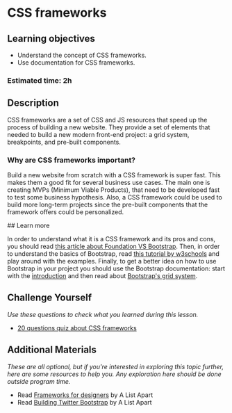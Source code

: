 # CSS frameworks

## Learning objectives

- Understand the concept of CSS frameworks.
- Use documentation for CSS frameworks.

### Estimated time: 2h

## Description

CSS frameworks are a set of CSS and JS resources that speed up the process of building a new website. They provide a set of elements that needed to build a new modern front-end project: a grid system, breakpoints, and pre-built components.

### Why are CSS frameworks important?

Build a new website from scratch with a CSS framework is super fast. This makes them a good fit for several business use cases. The main one is creating MVPs (Minimum Viable Products), that need to be developed fast to test some business hypothesis. Also, a CSS framework could be used to build more long-term projects since the pre-built components that the framework offers could be personalized. 

## Learn more

In order to understand what it is a CSS framework and its pros and cons, you should read [this article about Foundation VS Bootstrap](https://medium.com/@davegenge/bootstrap-vs-foundation-which-front-end-framework-to-use-e85319258b88).
Then, in order to understand the basics of Bootstrap, read [this tutorial by w3schools](https://www.w3schools.com/bootstrap4/) and play around with the examples.
Finally, to get a better idea on how to use Bootstrap in your project you should use the Bootstrap documentation: start with the [introduction](https://getbootstrap.com/docs/5.0/getting-started/introduction/) and then read about [Bootstrap's grid system](https://getbootstrap.com/docs/5.0/layout/grid/).


## Challenge Yourself
*Use these questions to check what you learned during this lesson.*

- [20 questions quiz about CSS frameworks](https://docs.google.com/forms/d/e/1FAIpQLSeSpFTt_ETUfDwq3xVYAsxSAEuXCjkSBSxNNPdimJ3xC3lVog/viewform?usp=sf_link)

## Additional Materials
*These are all optional, but if you're interested in exploring this topic further, here are some resources to help you. Any exploration here should be done outside program time.*
- Read [Frameworks for designers](https://alistapart.com/article/frameworksfordesigners/) by A List Apart
- Read [Building Twitter Bootstrap](https://alistapart.com/article/building-twitter-bootstrap/) by A List Apart
